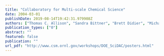 ```yaml
---
title: "Collaboratory for Multi-scale Chemical Science"
date: 2004-03-01
publishDate: 2019-08-14T19:42:31.979908Z
authors: ["Thomas C. Allison", "Sandra Bittner", "Brett Didier", "Michael Frenklach", "Jr. William H. Green", "Darrian Hale", "Mihael F. Hategan-Marandiuc", "Carina Lansing", "Gregor von Laszewski", "David Leahy", "James D. Myers", "Michael Minkoff", "David Montoya", "Luwi Oluwole", "Carmen Pancerella", "Reinhardt Pinzon", "William Pitz", "Larry Rahn", "Jane Riese", "Branko Ruscic", "Karen Schuchardt", "Albert F. Wagner", "Theresa Windus", "Christine Yang", "Ginger Young"]
publication_types: ["0"]
abstract: ""
featured: false
publication: ""
url_pdf: "http://www.csm.ornl.gov/workshops/DOE_SciDAC/posters.html"
---
```


